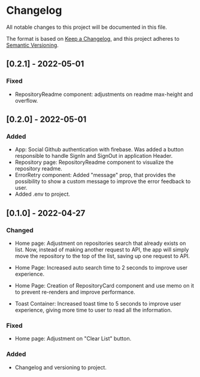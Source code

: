 # Changelog
All notable changes to this project will be documented in this file.

The format is based on [Keep a Changelog](https://keepachangelog.com/en/1.0.0/),
and this project adheres to [Semantic Versioning](https://semver.org/spec/v2.0.0.html).

## [0.2.1] - 2022-05-01
### Fixed
- RepositoryReadme component: adjustments on readme max-height and overflow.

## [0.2.0] - 2022-05-01
### Added
- App: Social Github authentication with firebase. Was added a button responsible to handle SignIn and SignOut in application Header.
- Repository page: RepositoryReadme component to visualize the repository readme.
- ErrorRetry component: Added "message" prop, that provides the possibility to show a custom message to improve the error feedback to user.
- Added .env to project.

## [0.1.0] - 2022-04-27
### Changed
- Home page: Adjustment on repositories search that already exists on list. Now, instead of making another request to API, the app will simply move the repository to the top of the list, saving up one request to API.
- Home Page: Increased auto search time to 2 seconds to improve user experience.
- Home Page: Creation of RepositoryCard component and use memo on it to prevent re-renders and improve performance.

- Toast Container: Increased toast time to 5 seconds to improve user experience, giving more time to user to read all the information.

### Fixed
- Home page: Adjustment on "Clear List" button.

### Added
- Changelog and versioning to project.